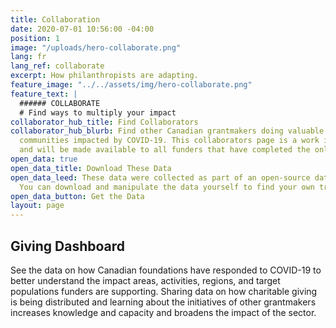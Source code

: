 ```yaml
---
title: Collaboration
date: 2020-07-01 10:56:00 -04:00
position: 1
image: "/uploads/hero-collaborate.png"
lang: fr
lang_ref: collaborate
excerpt: How philanthropists are adapting.
feature_image: "../../assets/img/hero-collaborate.png"
feature_text: |
  ###### COLLABORATE
  # Find ways to multiply your impact
collaborator_hub_title: Find Collaborators
collaborator_hub_blurb: Find other Canadian grantmakers doing valuable work to support
  communities impacted by COVID-19. This collaborators page is a work in progress
  and will be made available to all funders that have completed the online survey.
open_data: true
open_data_title: Download These Data
open_data_leed: These data were collected as part of an open-source data project.
  You can download and manipulate the data yourself to find your own trends and patterns.
open_data_button: Get the Data
layout: page
---
```


## Giving Dashboard

See the data on how Canadian foundations have responded to COVID-19 to better understand the impact areas, activities, regions, and target populations funders are supporting. Sharing data on how charitable giving is being distributed and learning about the initiatives of other grantmakers increases knowledge and capacity and broadens the impact of the sector. 